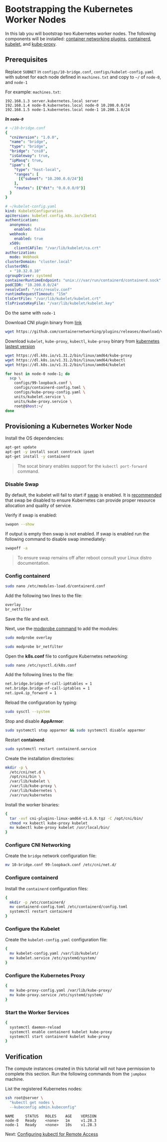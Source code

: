 # Bootstrapping the Kubernetes Worker Nodes

In this lab you will bootstrap two Kubernetes worker nodes. The following components will be installed: [container networking plugins](https://github.com/containernetworking/cni), [containerd](https://github.com/containerd/containerd), [kubelet](https://kubernetes.io/docs/admin/kubelet), and [kube-proxy](https://kubernetes.io/docs/concepts/cluster-administration/proxies).

## Prerequisites

Replace `SUBNET` in `configs/10-bridge.conf`, `configs/kubelet-config.yaml` with subnet for each node defined in `machines.txt` and copy to `~/` of `node-0`, and `node-1`  

For example: `machines.txt`:
```text
192.168.1.3 server.kubernetes.local server  
192.168.1.4 node-0.kubernetes.local node-0 10.200.0.0/24
192.168.1.5 node-1.kubernetes.local node-1 10.200.1.0/24
```

***In `node-0`***
```yaml
# ~/10-bridge.conf
{
  "cniVersion": "1.0.0",
  "name": "bridge",
  "type": "bridge",
  "bridge": "cni0",
  "isGateway": true,
  "ipMasq": true,
  "ipam": {
    "type": "host-local",
    "ranges": [
      [{"subnet": "10.200.0.0/24"}]
    ],
    "routes": [{"dst": "0.0.0.0/0"}]
  }
}
```
```yaml
# ~/kubelet-config.yaml
kind: KubeletConfiguration
apiVersion: kubelet.config.k8s.io/v1beta1
authentication:
  anonymous:
    enabled: false
  webhook:
    enabled: true
  x509:
    clientCAFile: "/var/lib/kubelet/ca.crt"
authorization:
  mode: Webhook
clusterDomain: "cluster.local"
clusterDNS:
  - "10.32.0.10"
cgroupDriver: systemd
containerRuntimeEndpoint: "unix:///var/run/containerd/containerd.sock"
podCIDR: "10.200.0.0/24"
resolvConf: "/etc/resolv.conf"
runtimeRequestTimeout: "15m"
tlsCertFile: "/var/lib/kubelet/kubelet.crt"
tlsPrivateKeyFile: "/var/lib/kubelet/kubelet.key"
```

Do the same with `node-1`  

Download CNI plugin binary from [link](https://github.com/containernetworking/plugins/releases) 

```bash
wget https://github.com/containernetworking/plugins/releases/download/v1.6.0/cni-plugins-linux-amd64-v1.6.0.tgz
``` 

Download `kubelet`, `kube-proxy`, `kubectl`, `kube-proxy` binary from [kubernetes lastest version](https://kubernetes.io/releases/download/)  

```bash
wget https://dl.k8s.io/v1.31.2/bin/linux/amd64/kube-proxy
wget https://dl.k8s.io/v1.31.2/bin/linux/amd64/kubectl
wget https://dl.k8s.io/v1.31.2/bin/linux/amd64/kubelet
```

```bash
for host in node-0 node-1; do
  scp \
    configs/99-loopback.conf \
    configs/containerd-config.toml \
    configs/kube-proxy-config.yaml \
    units/kubelet.service \
    units/kube-proxy.service \
    root@$host:~/
done
```

## Provisioning a Kubernetes Worker Node

Install the OS dependencies:

```bash
apt-get update
apt-get -y install socat conntrack ipset
apt-get install -y containerd
```

> The socat binary enables support for the `kubectl port-forward` command.

### Disable Swap

By default, the kubelet will fail to start if [swap](https://help.ubuntu.com/community/SwapFaq) is enabled. It is [recommended](https://github.com/kubernetes/kubernetes/issues/7294) that swap be disabled to ensure Kubernetes can provide proper resource allocation and quality of service.

Verify if swap is enabled:

```bash
swapon --show
```

If output is empty then swap is not enabled. If swap is enabled run the following command to disable swap immediately:

```bash
swapoff -a
```

> To ensure swap remains off after reboot consult your Linux distro documentation.

### Config containerd

```bash
sudo nano /etc/modules-load.d/containerd.conf
```

Add the following two lines to the file:  

```sh
overlay
br_netfilter
```
Save the file and exit.  

Next, use the [modprobe command](https://phoenixnap.com/kb/modprobe-command) to add the modules:  

```bash
sudo modprobe overlay
```

```bash
sudo modprobe br_netfilter
```

Open the **k8s.conf** file to configure Kubernetes networking:  

```bash
sudo nano /etc/sysctl.d/k8s.conf
```
Add the following lines to the file:  

```sh
net.bridge.bridge-nf-call-ip6tables = 1
net.bridge.bridge-nf-call-iptables = 1
net.ipv4.ip_forward = 1
```
Reload the configuration by typing:  

```bash
sudo sysctl --system
```
Stop and disable  **AppArmor**:  

```bash
sudo systemctl stop apparmor && sudo systemctl disable apparmor
```
Restart  **containerd**:  

```bash
sudo systemctl restart containerd.service
```

Create the installation directories:

```bash
mkdir -p \
  /etc/cni/net.d \
  /opt/cni/bin \
  /var/lib/kubelet \
  /var/lib/kube-proxy \
  /var/lib/kubernetes \
  /var/run/kubernetes
```

Install the worker binaries:

```bash
{
  tar -xvf cni-plugins-linux-amd64-v1.6.0.tgz -C /opt/cni/bin/
  chmod +x kubectl kube-proxy kubelet 
  mv kubectl kube-proxy kubelet /usr/local/bin/
}
```

### Configure CNI Networking

Create the `bridge` network configuration file:

```bash
mv 10-bridge.conf 99-loopback.conf /etc/cni/net.d/
```

### Configure containerd

Install the `containerd` configuration files:

```bash
{
  mkdir -p /etc/containerd/
  mv containerd-config.toml /etc/containerd/config.toml
  systemctl restart containerd
}
```

### Configure the Kubelet

Create the `kubelet-config.yaml` configuration file:

```bash
{
  mv kubelet-config.yaml /var/lib/kubelet/
  mv kubelet.service /etc/systemd/system/
}
```

### Configure the Kubernetes Proxy

```bash
{
  mv kube-proxy-config.yaml /var/lib/kube-proxy/
  mv kube-proxy.service /etc/systemd/system/
}
```

### Start the Worker Services

```bash
{
  systemctl daemon-reload
  systemctl enable containerd kubelet kube-proxy
  systemctl start containerd kubelet kube-proxy
}
```

## Verification

The compute instances created in this tutorial will not have permission to complete this section. Run the following commands from the `jumpbox` machine.

List the registered Kubernetes nodes:

```bash
ssh root@server \
  "kubectl get nodes \
  --kubeconfig admin.kubeconfig"
```

```
NAME     STATUS   ROLES    AGE    VERSION
node-0   Ready    <none>   1m     v1.28.3
node-1   Ready    <none>   10s    v1.28.3
```

Next: [Configuring kubectl for Remote Access](10-configuring-kubectl.md)

